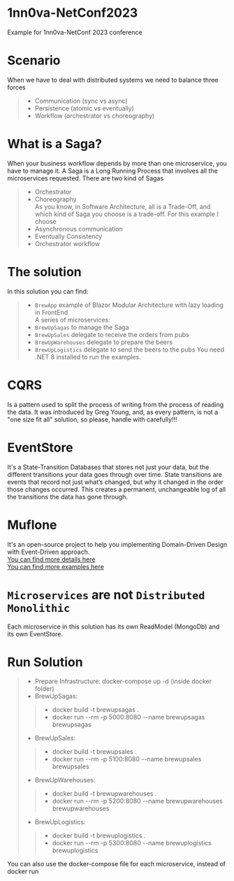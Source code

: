 # 1nn0va-NetConf2023
Example for 1nn0va-NetConf 2023 conference


# Scenario
When we have to deal with distributed systems we need to balance three forces 
> - Communication (sync vs async)
> - Persistence (atomic vs eventually)
> - Workflow (orchestrator vs choreography)


# What is a Saga?
When your business workflow depends by more than one microservice, you have to manage it.
A Saga is a Long Running Process that involves all the microservices requested. There are two kind of Sagas
> - Orchestrator  
> - Choreography  
As you know, in Software Architecture, all is a Trade-Off, and which kind of Saga you choose is a trade-off.
For this example I choose 
> - Asynchronous communication
> - Eventually Consistency
> - Orchestrator workflow

# The solution
In this solution you can find:  
> - `BrewApp` example of Blazor Modular Architecture with lazy loading in FrontEnd  
A series of microservices: 
> - `BrewUpSagas` to manage the Saga  
> - `BrewUpSales` delegate to receive the orders from pubs  
> - `BrewUpWarehouses` delegate to prepare the beers  
> - `BrewUpLogistics` delegate to send the beers to the pubs
You need .NET 8 installed to run the examples.

# CQRS
Is a pattern used to split the process of writing from the process of reading the data.
It was introduced by Greg Young, and, as every pattern, is not a "one size fit all" solution, so please, handle with carefully!!!

# EventStore
It's a State-Transition Databases that stores not just your data, but the different transitions your data goes through over time. State transitions are events that record not just what’s changed, but why it changed in the order those changes occurred. This creates a permanent, unchangeable log of all the transitions the data has gone through.

# Muflone
It's an open-source project to help you implementing Domain-Driven Design with Event-Driven approach.  
[You can find more details here](https://github.com/cqrs-muflone)  
[You can find more examples here](https://github.com/brewup)  


# `Microservices` are not `Distributed Monolithic`
Each microservice in this solution has its own ReadModel (MongoDb) and its own EventStore.

# Run Solution
> - Prepare Infrastructure: docker-compose up -d (inside docker folder)  
> - BrewUpSagas:
> > - docker build -t brewupsagas .
> > - docker run --rm -p 5000:8080 --name brewupsagas brewupsagas
> - BrewUpSales:
> > - docker build -t brewupsales .
> > - docker run --rm -p 5100:8080 --name brewupsales brewupsales
> - BrewUpWarehouses:
> > - docker build -t brewupwarehouses .
> > - docker run --rm -p 5200:8080 --name brewupwarehouses brewupwarehouses
> - BrewUpLogistics:
> > - docker build -t brewuplogistics .
> > - docker run --rm -p 5300:8080 --name brewuplogistics brewuplogistics

You can also use the docker-compose file for each microservice, instead of docker run
